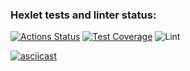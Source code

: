 ### Hexlet tests and linter status:
[![Actions Status](https://github.com/Vlangf/frontend-project-lvl1/workflows/hexlet-check/badge.svg)](https://github.com/Vlangf/frontend-project-lvl1/actions)
[![Test Coverage](https://api.codeclimate.com/v1/badges/a99a88d28ad37a79dbf6/test_coverage)](https://codeclimate.com/github/codeclimate/codeclimate/test_coverage)
![Lint](https://github.com/Vlangf/frontend-project-lvl1/actions/workflows/main.yml/badge.svg)

[![asciicast](https://asciinema.org/a/451418.svg)](https://asciinema.org/a/451418)

